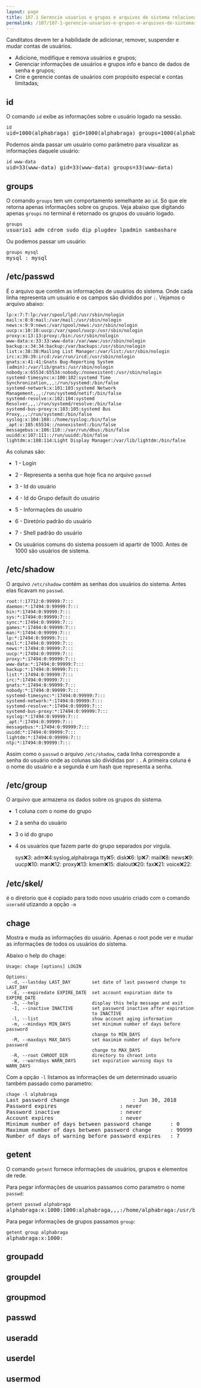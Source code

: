 ```yaml
---
layout: page
title: 107.1 Gerencie usuarios e grupos e arquivos de sistema relacionados
permalink: /107/107-1-gerencie-usuarios-e-grupos-e-arquivos-de-sistemas-relacionados
---
```


Canditatos devem ter a habilidade de adicionar, remover, suspender e mudar contas de usuários.

* Adicione, modifique e remova usuários e grupos;
* Gerenciar informações de usuários e grupos info e banco de dados de senha e grupos;
* Crie e gerencie contas de usuários com propósito especial e contas limitadas;

## id

O comando `id` exibe as informações sobre o usuário logado na sessão.


<pre class="command-line language-bash">
<code>id</code>
uid=1000(alphabraga) gid=1000(alphabraga) groups=1000(alphabraga),4(adm),24(cdrom),27(sudo)
</pre>

Podemos ainda passar um usuário como parâmetro para visualizar as informações daquele usuário:

<pre class="command-line language-bash">
<code>id www-data</code>
uid=33(www-data) gid=33(www-data) groups=33(www-data)
</pre>

## groups

O comando `groups` tem um comportamento semelhante ao `id`. Só que ele retorna apenas informações sobre os grupos. Veja abaixo que digitando apenas `groups` no terminal é retornado os grupos do usuário logado.

<pre class="command-line language-bash">
<code>groups</code>
usuario1 adm cdrom sudo dip plugdev lpadmin sambashare
</pre>

Ou podemos passar um usuário:

<pre class="command-line language-bash">
<code>groups mysql</code>
mysql : mysql
</pre>



## /etc/passwd

É o arquivo que contêm as informações de usuários do sistema. Onde cada linha representa um usuário e os campos são divididos por `:`. Vejamos o arquivo abaixo:

	lp:x:7:7:lp:/var/spool/lpd:/usr/sbin/nologin
	mail:x:8:8:mail:/var/mail:/usr/sbin/nologin
	news:x:9:9:news:/var/spool/news:/usr/sbin/nologin
	uucp:x:10:10:uucp:/var/spool/uucp:/usr/sbin/nologin
	proxy:x:13:13:proxy:/bin:/usr/sbin/nologin
	www-data:x:33:33:www-data:/var/www:/usr/sbin/nologin
	backup:x:34:34:backup:/var/backups:/usr/sbin/nologin
	list:x:38:38:Mailing List Manager:/var/list:/usr/sbin/nologin
	irc:x:39:39:ircd:/var/run/ircd:/usr/sbin/nologin
	gnats:x:41:41:Gnats Bug-Reporting System (admin):/var/lib/gnats:/usr/sbin/nologin
	nobody:x:65534:65534:nobody:/nonexistent:/usr/sbin/nologin
	systemd-timesync:x:100:102:systemd Time Synchronization,,,:/run/systemd:/bin/false
	systemd-network:x:101:103:systemd Network Management,,,:/run/systemd/netif:/bin/false
	systemd-resolve:x:102:104:systemd Resolver,,,:/run/systemd/resolve:/bin/false
	systemd-bus-proxy:x:103:105:systemd Bus Proxy,,,:/run/systemd:/bin/false
	syslog:x:104:108::/home/syslog:/bin/false
	_apt:x:105:65534::/nonexistent:/bin/false
	messagebus:x:106:110::/var/run/dbus:/bin/false
	uuidd:x:107:111::/run/uuidd:/bin/false
	lightdm:x:108:114:Light Display Manager:/var/lib/lightdm:/bin/false

As colunas são:

* 1 - Login
* 2 - Representa a senha que hoje fica no arquivo `passwd`
* 3 - Id do usuário
* 4 - Id do Grupo default do usuário
* 5 - Informações do usuário
* 6 - Diretório padrão do usuário 
* 7 - Shell padrão do usuário

* Os usuários comuns do sistema possuem id apartir de 1000. Antes de 1000 são usuários de sistema.

## /etc/shadow

O arquivo `/etc/shadow` contém as senhas dos usuários do sistema. Antes elas ficavam no `passwd`.

	root:!:17712:0:99999:7:::
	daemon:*:17494:0:99999:7:::
	bin:*:17494:0:99999:7:::
	sys:*:17494:0:99999:7:::
	sync:*:17494:0:99999:7:::
	games:*:17494:0:99999:7:::
	man:*:17494:0:99999:7:::
	lp:*:17494:0:99999:7:::
	mail:*:17494:0:99999:7:::
	news:*:17494:0:99999:7:::
	uucp:*:17494:0:99999:7:::
	proxy:*:17494:0:99999:7:::
	www-data:*:17494:0:99999:7:::
	backup:*:17494:0:99999:7:::
	list:*:17494:0:99999:7:::
	irc:*:17494:0:99999:7:::
	gnats:*:17494:0:99999:7:::
	nobody:*:17494:0:99999:7:::
	systemd-timesync:*:17494:0:99999:7:::
	systemd-network:*:17494:0:99999:7:::
	systemd-resolve:*:17494:0:99999:7:::
	systemd-bus-proxy:*:17494:0:99999:7:::
	syslog:*:17494:0:99999:7:::
	_apt:*:17494:0:99999:7:::
	messagebus:*:17494:0:99999:7:::
	uuidd:*:17494:0:99999:7:::
	lightdm:*:17494:0:99999:7:::
	ntp:*:17494:0:99999:7:::

Assim como o `passwd` o arquivo `/etc/shadow`, cada linha corresponde a senha do usuário onde as colunas são divididas por `:` . A primeira coluna é o nome do usuário e a segunda é um hash que representa a senha. 

## /etc/group

O arquivo que armazena os dados sobre os grupos do sistema. 

* 1 coluna com o nome do grupo
* 2 a senha do usuário
* 3 o id do grupo
* 4 os usuários que fazem parte do grupo separados por virgula.

	sys:x:3:
	adm:x:4:syslog,alphabraga
	tty:x:5:
	disk:x:6:
	lp:x:7:
	mail:x:8:
	news:x:9:
	uucp:x:10:
	man:x:12:
	proxy:x:13:
	kmem:x:15:
	dialout:x:20:
	fax:x:21:
	voice:x:22:



## /etc/skel/

é o diretorio que é copiado para todo novo usuário criado com o comando `useradd` utizando a opção `-m`

## chage

Mostra e muda as informações do usuário. Apenas o root pode ver  e mudar as informações de todos os usuários do sistema.

Abaixo o help do chage:

	Usage: chage [options] LOGIN

	Options:
	  -d, --lastday LAST_DAY        set date of last password change to LAST_DAY
	  -E, --expiredate EXPIRE_DATE  set account expiration date to EXPIRE_DATE
	  -h, --help                    display this help message and exit
	  -I, --inactive INACTIVE       set password inactive after expiration
	                                to INACTIVE
	  -l, --list                    show account aging information
	  -m, --mindays MIN_DAYS        set minimum number of days before password
	                                change to MIN_DAYS
	  -M, --maxdays MAX_DAYS        set maximim number of days before password
	                                change to MAX_DAYS
	  -R, --root CHROOT_DIR         directory to chroot into
	  -W, --warndays WARN_DAYS      set expiration warning days to WARN_DAYS

Com a opção `-l` listamos as informações de um determinado usuario também passado como parametro:

<pre class="command-line language-bash">
<code>chage -l alphabraga</code>
Last password change					: Jun 30, 2018
Password expires					: never
Password inactive					: never
Account expires						: never
Minimum number of days between password change		: 0
Maximum number of days between password change		: 99999
Number of days of warning before password expires	: 7
</pre>


## getent

O comando `getent` fornece informações de usuários, grupos e elementos de rede.

Para pegar informações de usuarios passamos como parametro o nome `passwd`:

<pre class="command-line language-bash">
<code>getent passwd alphabraga</code>
alphabraga:x:1000:1000:alphabraga,,,:/home/alphabraga:/usr/bin/zsh
</pre>

Para pegar informações de grupos passamos `group`:

<pre class="command-line language-bash">
<code>getent group alphabraga</code>
alphabraga:x:1000:
</pre>

## groupadd


## groupdel


## groupmod


## passwd


## useradd


## userdel


## usermod